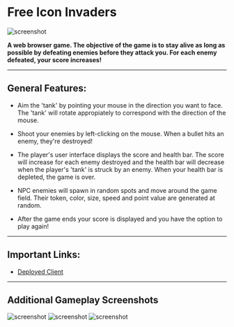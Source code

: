 # Free Icon Invaders

![screenshot](https://i.imgur.com/kRKTdX8.png)


**A web browser game. The objective of the game is to stay alive as long as possible by defeating enemies before they attack you. For each enemy defeated, your score increases!**

---

## General Features:

- Aim the 'tank' by pointing your mouse in the direction you want to face. The 'tank' will rotate appropiately to correspond with the direction of the mouse.

- Shoot your enemies by left-clicking on the mouse. When a bullet hits an enemy, they're destroyed!

- The player's user interface displays the score and health bar. The score will increase for each enemy destroyed and the health bar will decrease when the player's 'tank' is struck by an enemy. When your health bar is depleted, the game is over.

- NPC enemies will spawn in random spots and move around the game field. Their token, color, size, speed and point value are generated at random.

- After the game ends your score is displayed and you have the option to play again!

---

## Important Links:

- [Deployed Client](https://sean-drew.github.io/free-icon-invaders/)

---

## Additional Gameplay Screenshots

![screenshot](https://i.imgur.com/9RakjiD.png)
![screenshot](https://i.imgur.com/rVY60ih.png)
![screenshot](https://i.imgur.com/nMUGeKy.png)